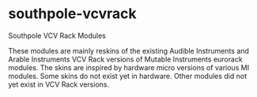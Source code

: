 # southpole-vcvrack
Southpole VCV Rack Modules

These modules are mainly reskins of the existing Audible Instruments and
Arable Instruments VCV Rack versions of Mutable Instruments eurorack modules.
The skins are inspired by hardware micro versions of various MI modules.
Some skins do not exist yet in hardware.
Other modules did not yet exist in VCV Rack versions.

